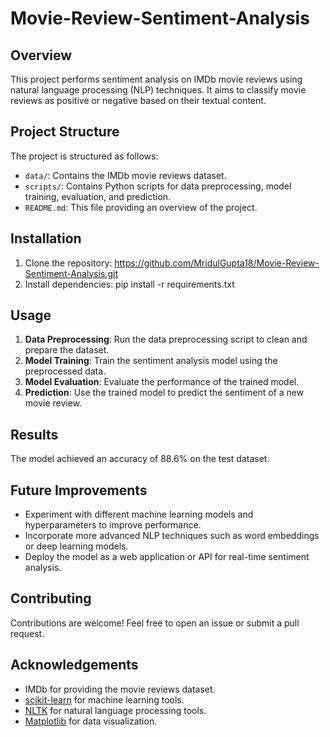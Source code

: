 # Movie-Review-Sentiment-Analysis
## Overview
This project performs sentiment analysis on IMDb movie reviews using natural language processing (NLP) techniques. It aims to classify movie reviews as positive or negative based on their textual content.

## Project Structure
The project is structured as follows:
- `data/`: Contains the IMDb movie reviews dataset.
- `scripts/`: Contains Python scripts for data preprocessing, model training, evaluation, and prediction.
- `README.md`: This file providing an overview of the project.

## Installation
1. Clone the repository: https://github.com/MridulGupta18/Movie-Review-Sentiment-Analysis.git
2. Install dependencies: pip install -r requirements.txt

## Usage
1. **Data Preprocessing**: Run the data preprocessing script to clean and prepare the dataset.
2. **Model Training**: Train the sentiment analysis model using the preprocessed data.
3. **Model Evaluation**: Evaluate the performance of the trained model.
4. **Prediction**: Use the trained model to predict the sentiment of a new movie review.

## Results
The model achieved an accuracy of 88.6% on the test dataset.

## Future Improvements
- Experiment with different machine learning models and hyperparameters to improve performance.
- Incorporate more advanced NLP techniques such as word embeddings or deep learning models.
- Deploy the model as a web application or API for real-time sentiment analysis.

## Contributing
Contributions are welcome! Feel free to open an issue or submit a pull request.

## Acknowledgements
- IMDb for providing the movie reviews dataset.
- [scikit-learn](https://scikit-learn.org/) for machine learning tools.
- [NLTK](https://www.nltk.org/) for natural language processing tools.
- [Matplotlib](https://matplotlib.org/) for data visualization.
